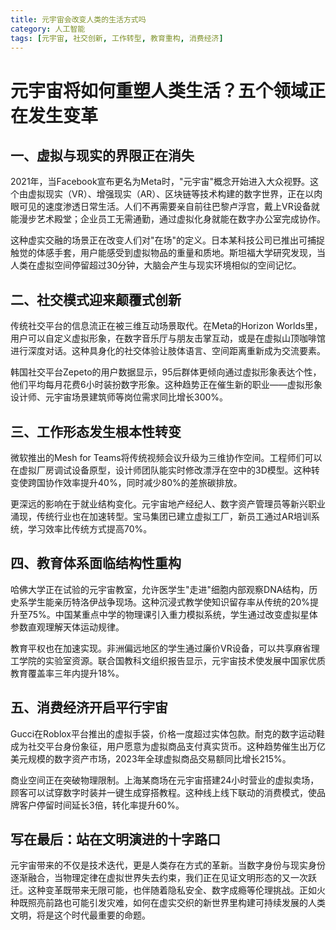 ```yaml
---
title: 元宇宙会改变人类的生活方式吗
category: 人工智能
tags: [元宇宙, 社交创新, 工作转型, 教育重构, 消费经济]
---
```

# 元宇宙将如何重塑人类生活？五个领域正在发生变革

## 一、虚拟与现实的界限正在消失

2021年，当Facebook宣布更名为Meta时，"元宇宙"概念开始进入大众视野。这个由虚拟现实（VR）、增强现实（AR）、区块链等技术构建的数字世界，正在以肉眼可见的速度渗透日常生活。人们不再需要亲自前往巴黎卢浮宫，戴上VR设备就能漫步艺术殿堂；企业员工无需通勤，通过虚拟化身就能在数字办公室完成协作。

这种虚实交融的场景正在改变人们对"在场"的定义。日本某科技公司已推出可捕捉触觉的体感手套，用户能感受到虚拟物品的重量和质地。斯坦福大学研究发现，当人类在虚拟空间停留超过30分钟，大脑会产生与现实环境相似的空间记忆。


## 二、社交模式迎来颠覆式创新

传统社交平台的信息流正在被三维互动场景取代。在Meta的Horizon Worlds里，用户可以自定义虚拟形象，在数字音乐厅与朋友击掌互动，或是在虚拟山顶咖啡馆进行深度对话。这种具身化的社交体验让肢体语言、空间距离重新成为交流要素。

韩国社交平台Zepeto的用户数据显示，95后群体更倾向通过虚拟形象表达个性，他们平均每月花费6小时装扮数字形象。这种趋势正在催生新的职业——虚拟形象设计师、元宇宙场景建筑师等岗位需求同比增长300%。


## 三、工作形态发生根本性转变

微软推出的Mesh for Teams将传统视频会议升级为三维协作空间。工程师们可以在虚拟厂房调试设备原型，设计师团队能实时修改漂浮在空中的3D模型。这种转变使跨国协作效率提升40%，同时减少80%的差旅碳排放。

更深远的影响在于就业结构变化。元宇宙地产经纪人、数字资产管理员等新兴职业涌现，传统行业也在加速转型。宝马集团已建立虚拟工厂，新员工通过AR培训系统，学习效率比传统方式提高70%。


## 四、教育体系面临结构性重构

哈佛大学正在试验的元宇宙教室，允许医学生"走进"细胞内部观察DNA结构，历史系学生能亲历特洛伊战争现场。这种沉浸式教学使知识留存率从传统的20%提升至75%。中国某重点中学的物理课引入重力模拟系统，学生通过改变虚拟星体参数直观理解天体运动规律。

教育平权也在加速实现。非洲偏远地区的学生通过廉价VR设备，可以共享麻省理工学院的实验室资源。联合国教科文组织报告显示，元宇宙技术使发展中国家优质教育覆盖率三年内提升18%。


## 五、消费经济开启平行宇宙

Gucci在Roblox平台推出的虚拟手袋，价格一度超过实体包款。耐克的数字运动鞋成为社交平台身份象征，用户愿意为虚拟商品支付真实货币。这种趋势催生出万亿美元规模的数字资产市场，2023年全球虚拟商品交易额同比增长215%。

商业空间正在突破物理限制。上海某商场在元宇宙搭建24小时营业的虚拟卖场，顾客可以试穿数字时装并一键生成穿搭教程。这种线上线下联动的消费模式，使品牌客户停留时间延长3倍，转化率提升60%。


## 写在最后：站在文明演进的十字路口

元宇宙带来的不仅是技术迭代，更是人类存在方式的革新。当数字身份与现实身份逐渐融合，当物理定律在虚拟世界失去约束，我们正在见证文明形态的又一次跃迁。这种变革既带来无限可能，也伴随着隐私安全、数字成瘾等伦理挑战。正如火种既照亮前路也可能引发灾难，如何在虚实交织的新世界里构建可持续发展的人类文明，将是这个时代最重要的命题。
